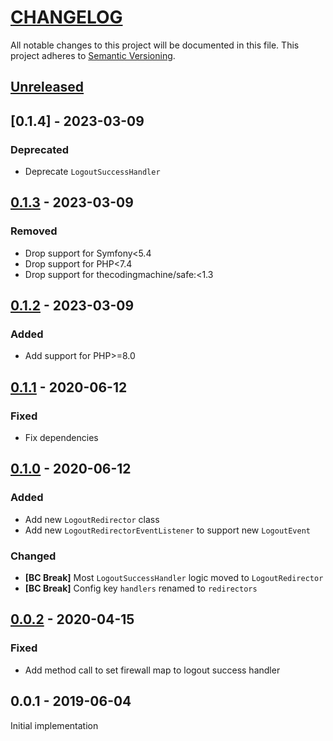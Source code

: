 # [CHANGELOG](http://keepachangelog.com/)
All notable changes to this project will be documented in this file.
This project adheres to [Semantic Versioning](http://semver.org/).

## [Unreleased][unreleased]

## [0.1.4] - 2023-03-09

### Deprecated

* Deprecate `LogoutSuccessHandler`

## [0.1.3] - 2023-03-09

### Removed

* Drop support for Symfony<5.4
* Drop support for PHP<7.4
* Drop support for thecodingmachine/safe:<1.3

## [0.1.2] - 2023-03-09

### Added

* Add support for PHP>=8.0

## [0.1.1] - 2020-06-12

### Fixed

* Fix dependencies

## [0.1.0] - 2020-06-12

### Added

* Add new `LogoutRedirector` class
* Add new `LogoutRedirectorEventListener` to support new `LogoutEvent`

### Changed

* **[BC Break]** Most `LogoutSuccessHandler` logic moved to `LogoutRedirector`
* **[BC Break]** Config key `handlers` renamed to `redirectors`

## [0.0.2] - 2020-04-15

### Fixed

  * Add method call to set firewall map to logout success handler

## 0.0.1 - 2019-06-04

Initial implementation


[unreleased]: https://github.com/ajgarlag/AjglLogoutRedirectorBundle/compare/0.1.3...master
[0.1.3]: https://github.com/ajgarlag/AjglLogoutRedirectorBundle/compare/0.1.2...0.1.3
[0.1.2]: https://github.com/ajgarlag/AjglLogoutRedirectorBundle/compare/0.1.1...0.1.2
[0.1.1]: https://github.com/ajgarlag/AjglLogoutRedirectorBundle/compare/0.1.0...0.1.1
[0.1.0]: https://github.com/ajgarlag/AjglLogoutRedirectorBundle/compare/0.0.2...0.1.0
[0.0.2]: https://github.com/ajgarlag/AjglLogoutRedirectorBundle/compare/0.0.1...0.0.2
